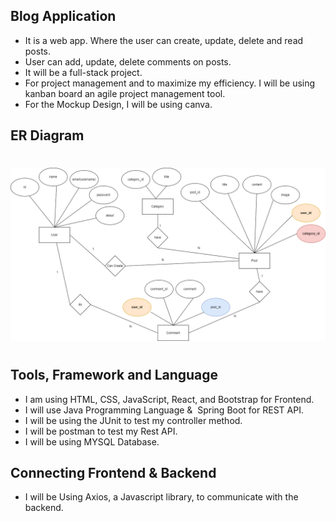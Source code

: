 ## Blog Application
* It is a web app. Where the user can create, update, delete and read posts.
* User can add, update, delete comments on posts.
* It will be a full-stack project.
* For project management and to maximize my efficiency. I will be using kanban board an agile project management tool.
* For the Mockup Design, I will be using canva.

## ER Diagram
#
![Blog-Application ER Diagram!](ER-Diagram.png)
#

## Tools, Framework and Language
* I am using HTML, CSS, JavaScript, React, and Bootstrap for Frontend.
* I will use Java Programming Language &  Spring Boot for REST API.
* I will be using the JUnit to test my controller method.
* I will be postman to test my Rest API.
* I will be using MYSQL Database.

## Connecting Frontend & Backend
* I will be Using Axios, a Javascript library, to communicate with the backend.
